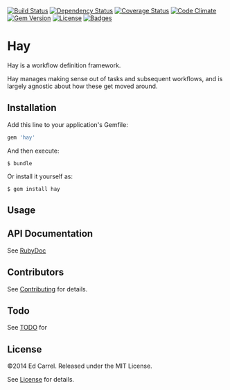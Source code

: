 [![Build Status](https://travis-ci.org/azanar/hay.svg)](https://travis-ci.org/azanar/hay)
[![Dependency Status](http://img.shields.io/gemnasium/azanar/hay.svg)](https://gemnasium.com/azanar/hay)
[![Coverage Status](http://img.shields.io/coveralls/azanar/hay.svg)](https://coveralls.io/r/azanar/hay)
[![Code Climate](http://img.shields.io/codeclimate/github/azanar/hay.svg)](https://codeclimate.com/github/azanar/hay)
[![Gem Version](http://img.shields.io/gem/v/hay.svg)](https://rubygems.org/gems/hay)
[![License](http://img.shields.io/:license-mit-blue.svg)](http://azanar.mit-license.org)
[![Badges](http://img.shields.io/:badges-7/7-ff6799.svg)](https://github.com/badges/badgerbadgerbadger)

Hay
=======
Hay is a workflow definition framework.

Hay manages making sense out of tasks and subsequent workflows, and is largely agnostic about how these get moved around.

Installation
------------

Add this line to your application's Gemfile:

```ruby
gem 'hay'
```

And then execute:

    $ bundle

Or install it yourself as:

    $ gem install hay

Usage
-----

API Documentation
-----------------

See [RubyDoc](http://rubydoc.info/gems/hay/index)

Contributors
------------

See [Contributing](CONTRIBUTING.md) for details.

Todo
----

See [TODO](TODO.md) for

License
-------

&copy;2014 Ed Carrel. Released under the MIT License.

See [License](LICENSE) for details.
